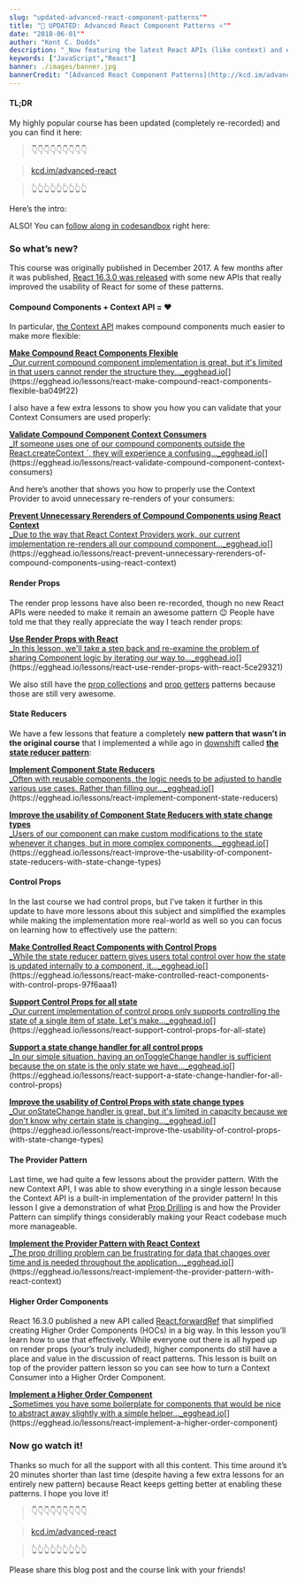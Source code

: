 ```yaml
---
slug: "updated-advanced-react-component-patterns""
title: "💯 UPDATED: Advanced React Component Patterns ⚛️""
date: "2018-06-01""
author: "Kent C. Dodds"
description: "_Now featuring the latest React APIs (like context) and entirely new patterns (like state reducer props)._"
keywords: ["JavaScript","React"]
banner: ./images/banner.jpg
bannerCredit: "[Advanced React Component Patterns](http://kcd.im/advanced-react) with [Kent C. Dodds](https://twitter.com/kentcdodds) (art by [Maggie Appleton](https://twitter.com/Mappletons))"
---
```


#### TL;DR

My highly popular course has been updated (completely re-recorded) and you can
find it here:

> 👇👇👇👇👇👇👇👇👇

> [kcd.im/advanced-react](http://kcd.im/advanced-react)

> 👆👆👆👆👆👆👆👆👆

Here’s the intro:

ALSO! You can
[follow along in codesandbox](https://codesandbox.io/s/github/kentcdodds/advanced-react-patterns-v2/tree/egghead)
right here:

### So what’s new?

This course was originally published in December 2017. A few months after it was
published,
[React 16.3.0 was released](https://reactjs.org/blog/2018/03/29/react-v-16-3.html)
with some new APIs that really improved the usability of React for some of these
patterns.

#### Compound Components + Context API = ❤️

In particular, [the Context API](https://reactjs.org/docs/context.html) makes
compound components much easier to make more flexible:

[**Make Compound React Components Flexible**  
\_Our current compound component implementation is great, but it's limited in that users cannot render the structure they…\_egghead.io](https://egghead.io/lessons/react-make-compound-react-components-flexible-ba049f22 'https://egghead.io/lessons/react-make-compound-react-components-flexible-ba049f22')[](https://egghead.io/lessons/react-make-compound-react-components-flexible-ba049f22)

I also have a few extra lessons to show you how you can validate that your
Context Consumers are used properly:

[**Validate Compound Component Context Consumers**  
\_If someone uses one of our compound components outside the React.createContext `, they will experience a confusing…\_egghead.io](https://egghead.io/lessons/react-validate-compound-component-context-consumers 'https://egghead.io/lessons/react-validate-compound-component-context-consumers')[](https://egghead.io/lessons/react-validate-compound-component-context-consumers)

And here’s another that shows you how to properly use the Context Provider to
avoid unnecessary re-renders of your consumers:

[**Prevent Unnecessary Rerenders of Compound Components using React Context**  
\_Due to the way that React Context Providers work, our current implementation re-renders all our compound component…\_egghead.io](https://egghead.io/lessons/react-prevent-unnecessary-rerenders-of-compound-components-using-react-context 'https://egghead.io/lessons/react-prevent-unnecessary-rerenders-of-compound-components-using-react-context')[](https://egghead.io/lessons/react-prevent-unnecessary-rerenders-of-compound-components-using-react-context)

#### Render Props

The render prop lessons have also been re-recorded, though no new React APIs
were needed to make it remain an awesome pattern 😉 People have told me that
they really appreciate the way I teach render props:

[**Use Render Props with React**  
\_In this lesson, we'll take a step back and re-examine the problem of sharing Component logic by iterating our way to…\_egghead.io](https://egghead.io/lessons/react-use-render-props-with-react-5ce29321 'https://egghead.io/lessons/react-use-render-props-with-react-5ce29321')[](https://egghead.io/lessons/react-use-render-props-with-react-5ce29321)

We also still have the
[prop collections](https://egghead.io/lessons/react-use-prop-collections-with-render-props-ea6ca5c2)
and
[prop getters](https://egghead.io/lessons/react-use-prop-getters-with-render-props-b18543b7)
patterns because those are still very awesome.

#### State Reducers

We have a few lessons that feature a completely **new pattern that wasn’t in the
original course** that I implemented a while ago in
[downshift](https://github.com/paypal/downshift) called
[**the state reducer pattern**](https://blog.kentcdodds.com/the-state-reducer-pattern--b40316cfac57):

[**Implement Component State Reducers**  
\_Often with reusable components, the logic needs to be adjusted to handle various use cases. Rather than filling our…\_egghead.io](https://egghead.io/lessons/react-implement-component-state-reducers 'https://egghead.io/lessons/react-implement-component-state-reducers')[](https://egghead.io/lessons/react-implement-component-state-reducers)

[**Improve the usability of Component State Reducers with state change types**  
\_Users of our component can make custom modifications to the state whenever it changes, but in more complex components…\_egghead.io](https://egghead.io/lessons/react-improve-the-usability-of-component-state-reducers-with-state-change-types 'https://egghead.io/lessons/react-improve-the-usability-of-component-state-reducers-with-state-change-types')[](https://egghead.io/lessons/react-improve-the-usability-of-component-state-reducers-with-state-change-types)

#### Control Props

In the last course we had control props, but I’ve taken it further in this
update to have more lessons about this subject and simplified the examples while
making the implementation more real-world as well so you can focus on learning
how to effectively use the pattern:

[**Make Controlled React Components with Control Props**  
\_While the state reducer pattern gives users total control over how the state is updated internally to a component, it…\_egghead.io](https://egghead.io/lessons/react-make-controlled-react-components-with-control-props-97f6aaa1 'https://egghead.io/lessons/react-make-controlled-react-components-with-control-props-97f6aaa1')[](https://egghead.io/lessons/react-make-controlled-react-components-with-control-props-97f6aaa1)

[**Support Control Props for all state**  
\_Our current implementation of control props only supports controlling the state of a single item of state. Let's make…\_egghead.io](https://egghead.io/lessons/react-support-control-props-for-all-state 'https://egghead.io/lessons/react-support-control-props-for-all-state')[](https://egghead.io/lessons/react-support-control-props-for-all-state)

[**Support a state change handler for all control props**  
\_In our simple situation, having an onToggleChange handler is sufficient because the on state is the only state we have…\_egghead.io](https://egghead.io/lessons/react-support-a-state-change-handler-for-all-control-props 'https://egghead.io/lessons/react-support-a-state-change-handler-for-all-control-props')[](https://egghead.io/lessons/react-support-a-state-change-handler-for-all-control-props)

[**Improve the usability of Control Props with state change types**  
\_Our onStateChange handler is great, but it's limited in capacity because we don't know why certain state is changing…\_egghead.io](https://egghead.io/lessons/react-improve-the-usability-of-control-props-with-state-change-types 'https://egghead.io/lessons/react-improve-the-usability-of-control-props-with-state-change-types')[](https://egghead.io/lessons/react-improve-the-usability-of-control-props-with-state-change-types)

#### The Provider Pattern

Last time, we had quite a few lessons about the provider pattern. With the new
Context API, I was able to show everything in a single lesson because the
Context API is a built-in implementation of the provider pattern! In this lesson
I give a demonstration of what
[Prop Drilling](https://blog.kentcdodds.com/prop-drilling-bb62e02cb691) is and
how the Provider Pattern can simplify things considerably making your React
codebase much more manageable.

[**Implement the Provider Pattern with React Context**  
\_The prop drilling problem can be frustrating for data that changes over time and is needed throughout the application…\_egghead.io](https://egghead.io/lessons/react-implement-the-provider-pattern-with-react-context 'https://egghead.io/lessons/react-implement-the-provider-pattern-with-react-context')[](https://egghead.io/lessons/react-implement-the-provider-pattern-with-react-context)

#### Higher Order Components

React 16.3.0 published a new API called
[React.forwardRef](https://reactjs.org/docs/forwarding-refs.html) that
simplified creating Higher Order Components (HOCs) in a big way. In this lesson
you’ll learn how to use that effectively. While everyone out there is all hyped
up on render props (your’s truly included), higher components do still have a
place and value in the discussion of react patterns. This lesson is built on top
of the provider pattern lesson so you can see how to turn a Context Consumer
into a Higher Order Component.

[**Implement a Higher Order Component**  
\_Sometimes you have some boilerplate for components that would be nice to abstract away slightly with a simple helper…\_egghead.io](https://egghead.io/lessons/react-implement-a-higher-order-component 'https://egghead.io/lessons/react-implement-a-higher-order-component')[](https://egghead.io/lessons/react-implement-a-higher-order-component)

### Now go watch it!

Thanks so much for all the support with all this content. This time around it’s
20 minutes shorter than last time (despite having a few extra lessons for an
entirely new pattern) because React keeps getting better at enabling these
patterns. I hope you love it!

> 👇👇👇👇👇👇👇👇👇

> [kcd.im/advanced-react](http://kcd.im/advanced-react)

> 👆👆👆👆👆👆👆👆👆

Please share this blog post and the course link with your friends!
